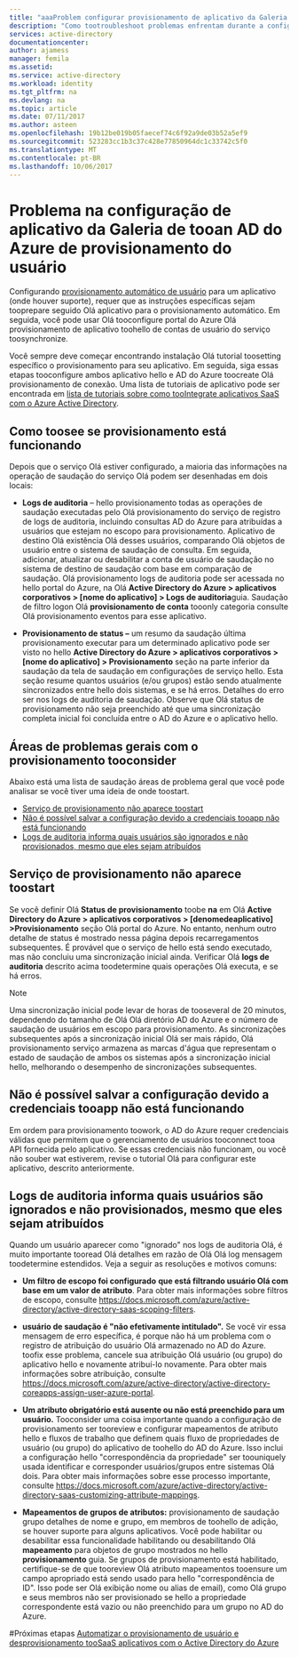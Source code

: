 ```yaml
---
title: "aaaProblem configurar provisionamento de aplicativo da Galeria de tooan AD do Azure do usuário | Microsoft Docs"
description: "Como tootroubleshoot problemas enfrentam durante a configuração de aplicativo tooan já listado na Galeria de aplicativos de saudação do AD do Azure de provisionamento do usuário"
services: active-directory
documentationcenter: 
author: ajamess
manager: femila
ms.assetid: 
ms.service: active-directory
ms.workload: identity
ms.tgt_pltfrm: na
ms.devlang: na
ms.topic: article
ms.date: 07/11/2017
ms.author: asteen
ms.openlocfilehash: 19b12be019b05faecef74c6f92a9de03b52a5ef9
ms.sourcegitcommit: 523283cc1b3c37c428e77850964dc1c33742c5f0
ms.translationtype: MT
ms.contentlocale: pt-BR
ms.lasthandoff: 10/06/2017
---
```

# <a name="problem-configuring-user-provisioning-tooan-azure-ad-gallery-application"></a>Problema na configuração de aplicativo da Galeria de tooan AD do Azure de provisionamento do usuário

Configurando [provisionamento automático de usuário](https://docs.microsoft.com/azure/active-directory/active-directory-saas-app-provisioning) para um aplicativo (onde houver suporte), requer que as instruções específicas sejam tooprepare seguido Olá aplicativo para o provisionamento automático. Em seguida, você pode usar Olá tooconfigure portal do Azure Olá provisionamento de aplicativo toohello de contas de usuário do serviço toosynchronize.

Você sempre deve começar encontrando instalação Olá tutorial toosetting específico o provisionamento para seu aplicativo. Em seguida, siga essas etapas tooconfigure ambos aplicativo hello e AD do Azure toocreate Olá provisionamento de conexão. Uma lista de tutoriais de aplicativo pode ser encontrada em [lista de tutoriais sobre como tooIntegrate aplicativos SaaS com o Azure Active Directory](https://docs.microsoft.com/azure/active-directory/active-directory-saas-tutorial-list).

## <a name="how-toosee-if-provisioning-is-working"></a>Como toosee se provisionamento está funcionando 

Depois que o serviço Olá estiver configurado, a maioria das informações na operação de saudação do serviço Olá podem ser desenhadas em dois locais:

-   **Logs de auditoria** – hello provisionamento todas as operações de saudação executadas pelo Olá provisionamento do serviço de registro de logs de auditoria, incluindo consultas AD do Azure para atribuídas a usuários que estejam no escopo para provisionamento. Aplicativo de destino Olá existência Olá desses usuários, comparando Olá objetos de usuário entre o sistema de saudação de consulta. Em seguida, adicionar, atualizar ou desabilitar a conta de usuário de saudação no sistema de destino de saudação com base em comparação de saudação. Olá provisionamento logs de auditoria pode ser acessada no hello portal do Azure, na Olá **Active Directory do Azure &gt; aplicativos corporativos &gt; \[nome do aplicativo\] &gt; Logs de auditoria**guia. Saudação de filtro logon Olá **provisionamento de conta** tooonly categoria consulte Olá provisionamento eventos para esse aplicativo.

-   **Provisionamento de status –** um resumo da saudação última provisionamento executar para um determinado aplicativo pode ser visto no hello **Active Directory do Azure &gt; aplicativos corporativos &gt; \[nome do aplicativo\] &gt; Provisionamento** seção na parte inferior da saudação da tela de saudação em configurações de serviço hello. Esta seção resume quantos usuários (e/ou grupos) estão sendo atualmente sincronizados entre hello dois sistemas, e se há erros. Detalhes do erro ser nos logs de auditoria de saudação. Observe que Olá status de provisionamento não seja preenchido até que uma sincronização completa inicial foi concluída entre o AD do Azure e o aplicativo hello.

## <a name="general-problem-areas-with-provisioning-tooconsider"></a>Áreas de problemas gerais com o provisionamento tooconsider

Abaixo está uma lista de saudação áreas de problema geral que você pode analisar se você tiver uma ideia de onde toostart.

* [Serviço de provisionamento não aparece toostart](#provisioning-service-does-not-appear-to-start)
* [Não é possível salvar a configuração devido a credenciais tooapp não está funcionando](#can’t-save-configuration-due-to-app-credentials-not-working)
* [Logs de auditoria informa quais usuários são ignorados e não provisionados, mesmo que eles sejam atribuídos](#audit-logs-say-users-are-skipped-and-not-provisioned-even-though-they-are-assigned)

## <a name="provisioning-service-does-not-appear-toostart"></a>Serviço de provisionamento não aparece toostart

Se você definir Olá **Status de provisionamento** toobe **na** em Olá **Active Directory do Azure &gt; aplicativos corporativos &gt; \[denomedeaplicativo\] &gt;Provisionamento** seção Olá portal do Azure. No entanto, nenhum outro detalhe de status é mostrado nessa página depois recarregamentos subsequentes. É provável que o serviço de hello está sendo executado, mas não concluiu uma sincronização inicial ainda. Verificar Olá **logs de auditoria** descrito acima toodetermine quais operações Olá executa, e se há erros.

>[!NOTE]
>Uma sincronização inicial pode levar de horas de tooseveral de 20 minutos, dependendo do tamanho de Olá Olá diretório AD do Azure e o número de saudação de usuários em escopo para provisionamento. As sincronizações subsequentes após a sincronização inicial Olá ser mais rápido, Olá provisionamento serviço armazena as marcas d'água que representam o estado de saudação de ambos os sistemas após a sincronização inicial hello, melhorando o desempenho de sincronizações subsequentes.
>
>

## <a name="cant-save-configuration-due-tooapp-credentials-not-working"></a>Não é possível salvar a configuração devido a credenciais tooapp não está funcionando

Em ordem para provisionamento toowork, o AD do Azure requer credenciais válidas que permitem que o gerenciamento de usuários tooconnect tooa API fornecida pelo aplicativo. Se essas credenciais não funcionam, ou você não souber wat estiverem, revise o tutorial Olá para configurar este aplicativo, descrito anteriormente.

## <a name="audit-logs-say-users-are-skipped-and-not-provisioned-even-though-they-are-assigned"></a>Logs de auditoria informa quais usuários são ignorados e não provisionados, mesmo que eles sejam atribuídos

Quando um usuário aparecer como "ignorado" nos logs de auditoria Olá, é muito importante tooread Olá detalhes em razão de Olá Olá log mensagem toodetermine estendidos. Veja a seguir as resoluções e motivos comuns:

-   **Um filtro de escopo foi configurado** **que está filtrando usuário Olá com base em um valor de atributo**. Para obter mais informações sobre filtros de escopo, consulte <https://docs.microsoft.com/azure/active-directory/active-directory-saas-scoping-filters>.

-   **usuário de saudação é "não efetivamente intitulado".** Se você vir essa mensagem de erro específica, é porque não há um problema com o registro de atribuição do usuário Olá armazenado no AD do Azure. toofix esse problema, cancele sua atribuição Olá usuário (ou grupo) do aplicativo hello e novamente atribuí-lo novamente. Para obter mais informações sobre atribuição, consulte <https://docs.microsoft.com/azure/active-directory/active-directory-coreapps-assign-user-azure-portal>.

-   **Um atributo obrigatório está ausente ou não está preenchido para um usuário.** Tooconsider uma coisa importante quando a configuração de provisionamento ser tooreview e configurar mapeamentos de atributo hello e fluxos de trabalho que definem quais fluxo de propriedades de usuário (ou grupo) do aplicativo de toohello do AD do Azure. Isso inclui a configuração hello "correspondência da propriedade" ser toouniquely usada identificar e corresponder usuários/grupos entre sistemas Olá dois. Para obter mais informações sobre esse processo importante, consulte <https://docs.microsoft.com/azure/active-directory/active-directory-saas-customizing-attribute-mappings>.

   * **Mapeamentos de grupos de atributos:** provisionamento de saudação grupo detalhes de nome e grupo, em membros de toohello de adição, se houver suporte para alguns aplicativos. Você pode habilitar ou desabilitar essa funcionalidade habilitando ou desabilitando Olá **mapeamento** para objetos de grupo mostrados no hello **provisionamento** guia. Se grupos de provisionamento está habilitado, certifique-se de que tooreview Olá atributo mapeamentos tooensure um campo apropriado está sendo usado para hello "correspondência de ID". Isso pode ser Olá exibição nome ou alias de email), como Olá grupo e seus membros não ser provisionado se hello a propriedade correspondente está vazio ou não preenchido para um grupo no AD do Azure.

#<a name="next-steps"></a>Próximas etapas
[Automatizar o provisionamento de usuário e desprovisionamento tooSaaS aplicativos com o Active Directory do Azure](active-directory-saas-app-provisioning.md)
